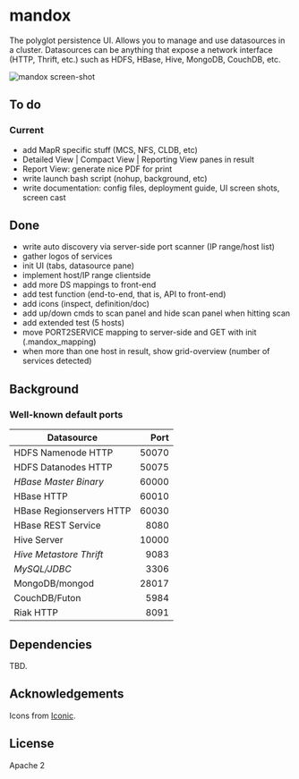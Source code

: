 # mandox

The polyglot persistence UI. Allows you to manage and use datasources in a 
cluster. Datasources can be anything that expose a network interface 
(HTTP, Thrift, etc.) such as HDFS, HBase, Hive, MongoDB, CouchDB, etc.

![mandox screen-shot](https://dl.dropboxusercontent.com/u/10436738/tmp/mandox-screen-shot-0.png "mandox screen-shot")

## To do

### Current

* add MapR specific stuff (MCS, NFS, CLDB, etc)
* Detailed View | Compact View | Reporting View panes in result
* Report View: generate nice PDF for print
* write launch bash script (nohup, background, etc)
* write  documentation: config files, deployment guide, UI screen shots, screen cast

## Done

* write auto discovery via server-side port scanner (IP range/host list)
* gather logos of services
* init UI (tabs, datasource pane)
* implement host/IP range clientside
* add more DS mappings to front-end
* add test function (end-to-end, that is, API to front-end)
* add icons (inspect, definition/doc)
* add up/down cmds to scan panel and hide scan panel when hitting scan
* add extended test (5 hosts)
* move PORT2SERVICE mapping to server-side and GET with init (.mandox_mapping)
* when more than one host in result, show grid-overview (number of services detected)

## Background

### Well-known default ports
                                  
| Datasource               | Port   |
| ------------------------ | ------:|
| HDFS Namenode HTTP       | 50070  |
| HDFS Datanodes HTTP      | 50075  |
| *HBase Master Binary*    | 60000  |
| HBase HTTP               | 60010  |
| HBase Regionservers HTTP | 60030  |
| HBase REST Service       |  8080  |
| Hive Server              | 10000  |
| *Hive Metastore Thrift*  |  9083  |
| *MySQL/JDBC*             |  3306  |
| MongoDB/mongod           | 28017  |
| CouchDB/Futon            |  5984  |
| Riak HTTP                |  8091  |

## Dependencies

TBD.

## Acknowledgements

Icons from [Iconic](http://somerandomdude.com/work/iconic/).

## License

Apache 2
